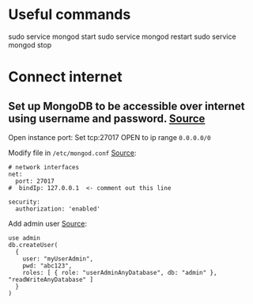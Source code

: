 # Useful commands
sudo service mongod start
sudo service mongod restart
sudo service mongod stop

# Connect internet
## Set up MongoDB to be accessible over internet using username and password. [Source](https://stackoverflow.com/questions/23943651/mongodb-admin-user-not-authorized)

Open instance port: Set tcp:27017 OPEN to ip range `0.0.0.0/0`  

Modify file in `/etc/mongod.conf` [Source](https://ianlondon.github.io/blog/mongodb-auth/):
```
# network interfaces
net:
  port: 27017
#  bindIp: 127.0.0.1  <- comment out this line
```
```
security:
  authorization: 'enabled'
```

Add admin user [Source](https://docs.mongodb.com/manual/tutorial/enable-authentication/):  
```
use admin
db.createUser(
  {
    user: "myUserAdmin",
    pwd: "abc123",
    roles: [ { role: "userAdminAnyDatabase", db: "admin" }, "readWriteAnyDatabase" ]
  }
)
```
